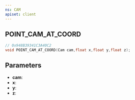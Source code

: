 ```yaml
---
ns: CAM
apiset: client
---
```

## POINT_CAM_AT_COORD

```c
// 0x948B39341C3A40C2
void POINT_CAM_AT_COORD(Cam cam,float x,float y,float z);
```


## Parameters
* **cam**:
* **x**:
* **y**:
* **z**:



